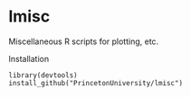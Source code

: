 lmisc
=====

Miscellaneous R scripts for plotting, etc. 

Installation
```
library(devtools)
install_github("PrincetonUniversity/lmisc")
```
